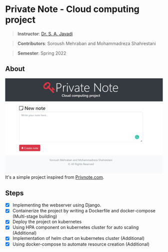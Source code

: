 # Private Note - Cloud computing project

> **Instructor**: [Dr. S. A. Javadi](https://scholar.google.com/citations?user=Va7RTUsAAAAJ&hl=en)

> **Contributors**: Soroush Mehraban and Mohammadreza Shahrestani

> **Semester**: Spring 2022
## About
![homepage](doc/homepage.jpg)
It's a simple project inspired from [Privnote.com](https://privnote.com).
## Steps
- [x] Implementing the webserver using Django.
- [x] Containerize the project by writing a Dockerfile and docker-compose (Multi-stage building) 
- [x] Deploy the project on kubernetes
- [x] Using HPA component on kubernetes cluster for auto scaling (Additional)
- [x] Implementation of helm chart on kubernetes cluster (Additional)
- [x] Using docker-compose to automate resource creation (Additional)
